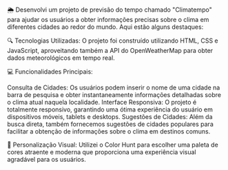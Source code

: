 🌦️ Desenvolvi um projeto de previsão do tempo chamado "Climatempo" para ajudar os usuários a obter informações precisas sobre o clima em diferentes cidades ao redor do mundo. Aqui estão alguns destaques:

🔍 Tecnologias Utilizadas: O projeto foi construído utilizando HTML, CSS e JavaScript, aproveitando também a API do OpenWeatherMap para obter dados meteorológicos em tempo real.

💻 Funcionalidades Principais:

Consulta de Cidades: Os usuários podem inserir o nome de uma cidade na barra de pesquisa e obter instantaneamente informações detalhadas sobre o clima atual naquela localidade.
Interface Responsiva: O projeto é totalmente responsivo, garantindo uma ótima experiência do usuário em dispositivos móveis, tablets e desktops.
Sugestões de Cidades: Além da busca direta, também fornecemos sugestões de cidades populares para facilitar a obtenção de informações sobre o clima em destinos comuns.

🌈 Personalização Visual: Utilizei o Color Hunt para escolher uma paleta de cores atraente e moderna que proporciona uma experiência visual agradável para os usuários.
